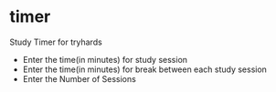 # timer

Study Timer for tryhards

- Enter the time(in minutes) for study session
- Enter the time(in minutes) for break between each study session
- Enter the Number of Sessions
